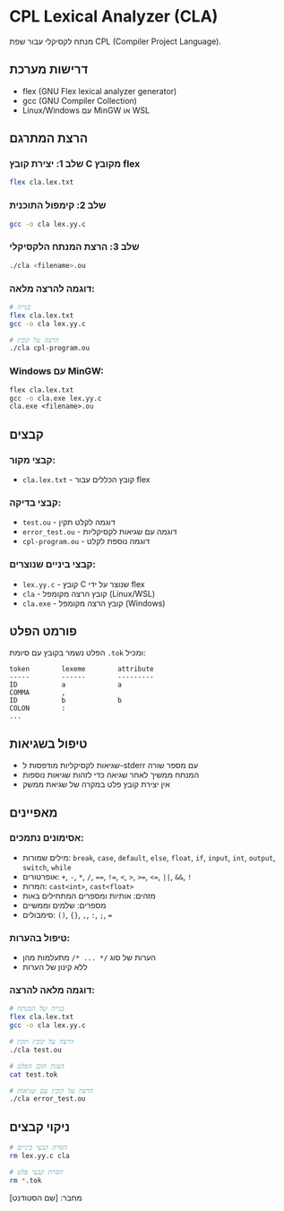 # CPL Lexical Analyzer (CLA)

מנתח לקסיקלי עבור שפת CPL (Compiler Project Language).

## דרישות מערכת
- flex (GNU Flex lexical analyzer generator)
- gcc (GNU Compiler Collection)
- Linux/Windows עם MinGW או WSL

## הרצת המתרגם

### שלב 1: יצירת קובץ C מקובץ flex
```bash
flex cla.lex.txt
```

### שלב 2: קימפול התוכנית
```bash
gcc -o cla lex.yy.c
```

### שלב 3: הרצת המנתח הלקסיקלי
```bash
./cla <filename>.ou
```

### דוגמה להרצה מלאה:
```bash
# בנייה
flex cla.lex.txt
gcc -o cla lex.yy.c

# הרצה על קובץ
./cla cpl-program.ou
```

### Windows עם MinGW:
```cmd
flex cla.lex.txt
gcc -o cla.exe lex.yy.c
cla.exe <filename>.ou
```

## קבצים

### קבצי מקור:
- `cla.lex.txt` - קובץ הכללים עבור flex

### קבצי בדיקה:
- `test.ou` - דוגמה לקלט תקין
- `error_test.ou` - דוגמה עם שגיאות לקסיקליות
- `cpl-program.ou` - דוגמה נוספת לקלט

### קבצי ביניים שנוצרים:
- `lex.yy.c` - קובץ C שנוצר על ידי flex
- `cla` - קובץ הרצה מקומפל (Linux/WSL)
- `cla.exe` - קובץ הרצה מקומפל (Windows)

## פורמט הפלט

הפלט נשמר בקובץ עם סיומת `.tok` ומכיל:
```
token        lexeme        attribute
-----        ------        ---------
ID           a             a
COMMA        ,
ID           b             b
COLON        :
...
```

## טיפול בשגיאות

- שגיאות לקסיקליות מודפסות ל-stderr עם מספר שורה
- המנתח ממשיך לאחר שגיאה כדי לזהות שגיאות נוספות
- אין יצירת קובץ פלט במקרה של שגיאת ממשק

## מאפיינים

### אסימונים נתמכים:
- מילים שמורות: `break`, `case`, `default`, `else`, `float`, `if`, `input`, `int`, `output`, `switch`, `while`
- אופרטורים: `+`, `-`, `*`, `/`, `==`, `!=`, `<`, `>`, `>=`, `<=`, `||`, `&&`, `!`
- המרות: `cast<int>`, `cast<float>`
- מזהים: אותיות ומספרים המתחילים באות
- מספרים: שלמים וממשיים
- סימבולים: `()`, `{}`, `,`, `:`, `;`, `=`

### טיפול בהערות:
- הערות של סוג `/* ... */` מתעלמות מהן
- ללא קינון של הערות

### דוגמה מלאה להרצה:
```bash
# בנייה של המנתח
flex cla.lex.txt
gcc -o cla lex.yy.c

# הרצה על קובץ תקין
./cla test.ou

# הצגת תוכן הפלט
cat test.tok

# הרצה על קובץ עם שגיאות
./cla error_test.ou
```

## ניקוי קבצים
```bash
# הסרת קבצי ביניים
rm lex.yy.c cla

# הסרת קבצי פלט
rm *.tok
```

מחבר: [שם הסטודנט]
